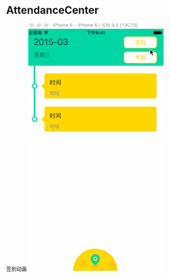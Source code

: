 # AttendanceCenter
签到动画
![image](https://github.com/Drmshow/AttendanceCenter/blob/master/attendanceAnimation.gif)
